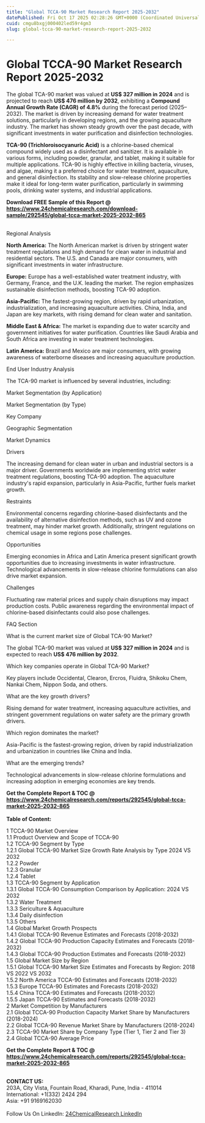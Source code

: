 ```yaml
---
title: "Global TCCA-90 Market Research Report 2025-2032"
datePublished: Fri Oct 17 2025 02:28:26 GMT+0000 (Coordinated Universal Time)
cuid: cmgu8bxgj000402led59r4gm3
slug: global-tcca-90-market-research-report-2025-2032

---
```


# Global TCCA-90 Market Research Report 2025-2032

<p>The global TCA-90 market was valued at <strong>US$ 327 million in 2024</strong> and is projected to reach <strong>US$ 476 million by 2032</strong>, exhibiting a <strong>Compound Annual Growth Rate (CAGR) of 4.8%</strong> during the forecast period (2025–2032). The market is driven by increasing demand for water treatment solutions, particularly in developing regions, and the growing aquaculture industry. The market has shown steady growth over the past decade, with significant investments in water purification and disinfection technologies.</p><p>
</p><p><strong>TCA-90 (Trichloroisocyanuric Acid)</strong> is a chlorine-based chemical compound widely used as a disinfectant and sanitizer. It is available in various forms, including powder, granular, and tablet, making it suitable for multiple applications. TCA-90 is highly effective in killing bacteria, viruses, and algae, making it a preferred choice for water treatment, aquaculture, and general disinfection. Its stability and slow-release chlorine properties make it ideal for long-term water purification, particularly in swimming pools, drinking water systems, and industrial applications.</p><div><b>Download FREE Sample of this Report @ 
            <a href="https://www.24chemicalresearch.com/download-sample/292545/global-tcca-market-2025-2032-865">
            https://www.24chemicalresearch.com/download-sample/292545/global-tcca-market-2025-2032-865</a></b></div><br><p>
Regional Analysis</p><p>
</p><p><strong>North America:</strong> The North American market is driven by stringent water treatment regulations and high demand for clean water in industrial and residential sectors. The U.S. and Canada are major consumers, with significant investments in water infrastructure.</p><p>
</p><p><strong>Europe:</strong> Europe has a well-established water treatment industry, with Germany, France, and the U.K. leading the market. The region emphasizes sustainable disinfection methods, boosting TCA-90 adoption.</p><p>
</p><p><strong>Asia-Pacific:</strong> The fastest-growing region, driven by rapid urbanization, industrialization, and increasing aquaculture activities. China, India, and Japan are key markets, with rising demand for clean water and sanitation.</p><p>
</p><p><strong>Middle East &amp; Africa:</strong> The market is expanding due to water scarcity and government initiatives for water purification. Countries like Saudi Arabia and South Africa are investing in water treatment technologies.</p><p>
</p><p><strong>Latin America:</strong> Brazil and Mexico are major consumers, with growing awareness of waterborne diseases and increasing aquaculture production.</p><p>
End User Industry Analysis</p><p>
</p><p>The TCA-90 market is influenced by several industries, including:</p><p>
</p><p>
Market Segmentation (by Application)</p><p>
</p><p>
Market Segmentation (by Type)</p><p>
</p><p>
Key Company</p><p>
</p><p>
Geographic Segmentation</p><p>
</p><p>
Market Dynamics</p><p>
Drivers</p><p>
</p><p>The increasing demand for clean water in urban and industrial sectors is a major driver. Governments worldwide are implementing strict water treatment regulations, boosting TCA-90 adoption. The aquaculture industry's rapid expansion, particularly in Asia-Pacific, further fuels market growth.</p><p>
Restraints</p><p>
</p><p>Environmental concerns regarding chlorine-based disinfectants and the availability of alternative disinfection methods, such as UV and ozone treatment, may hinder market growth. Additionally, stringent regulations on chemical usage in some regions pose challenges.</p><p>
Opportunities</p><p>
</p><p>Emerging economies in Africa and Latin America present significant growth opportunities due to increasing investments in water infrastructure. Technological advancements in slow-release chlorine formulations can also drive market expansion.</p><p>
Challenges</p><p>
</p><p>Fluctuating raw material prices and supply chain disruptions may impact production costs. Public awareness regarding the environmental impact of chlorine-based disinfectants could also pose challenges.</p><p>
FAQ Section</p><p>
What is the current market size of Global TCA-90 Market?</p><p>
</p><p>The global TCA-90 market was valued at <strong>US$ 327 million in 2024</strong> and is expected to reach <strong>US$ 476 million by 2032</strong>.</p><p>
Which key companies operate in Global TCA-90 Market?</p><p>
</p><p>Key players include Occidental, Clearon, Ercros, Fluidra, Shikoku Chem, Nankai Chem, Nippon Soda, and others.</p><p>
What are the key growth drivers?</p><p>
</p><p>Rising demand for water treatment, increasing aquaculture activities, and stringent government regulations on water safety are the primary growth drivers.</p><p>
Which region dominates the market?</p><p>
</p><p>Asia-Pacific is the fastest-growing region, driven by rapid industrialization and urbanization in countries like China and India.</p><p>
What are the emerging trends?</p><p>
</p><p>Technological advancements in slow-release chlorine formulations and increasing adoption in emerging economies are key trends.</p>

<div><b>Get the Complete Report & TOC @ 
            <a href="https://www.24chemicalresearch.com/reports/292545/global-tcca-market-2025-2032-865">
            https://www.24chemicalresearch.com/reports/292545/global-tcca-market-2025-2032-865</a></b></div><br>
            <b>Table of Content:</b><p>1 TCCA-90 Market Overview<br />
    1.1 Product Overview and Scope of TCCA-90<br />
    1.2 TCCA-90 Segment by Type<br />
        1.2.1 Global TCCA-90 Market Size Growth Rate Analysis by Type 2024 VS 2032<br />
        1.2.2 Powder<br />
        1.2.3 Granular<br />
        1.2.4 Tablet<br />
    1.3 TCCA-90 Segment by Application<br />
        1.3.1 Global TCCA-90 Consumption Comparison by Application: 2024 VS 2032<br />
        1.3.2 Water Treatment<br />
        1.3.3 Sericulture & Aquaculture<br />
        1.3.4 Daily disinfection<br />
        1.3.5 Others<br />
    1.4 Global Market Growth Prospects<br />
        1.4.1 Global TCCA-90 Revenue Estimates and Forecasts (2018-2032)<br />
        1.4.2 Global TCCA-90 Production Capacity Estimates and Forecasts (2018-2032)<br />
        1.4.3 Global TCCA-90 Production Estimates and Forecasts (2018-2032)<br />
    1.5 Global Market Size by Region<br />
        1.5.1 Global TCCA-90 Market Size Estimates and Forecasts by Region: 2018 VS 2022 VS 2032<br />
        1.5.2 North America TCCA-90 Estimates and Forecasts (2018-2032)<br />
        1.5.3 Europe TCCA-90 Estimates and Forecasts (2018-2032)<br />
        1.5.4 China TCCA-90 Estimates and Forecasts (2018-2032)<br />
        1.5.5 Japan TCCA-90 Estimates and Forecasts (2018-2032)<br />
2 Market Competition by Manufacturers<br />
    2.1 Global TCCA-90 Production Capacity Market Share by Manufacturers (2018-2024)<br />
    2.2 Global TCCA-90 Revenue Market Share by Manufacturers (2018-2024)<br />
    2.3 TCCA-90 Market Share by Company Type (Tier 1, Tier 2 and Tier 3)<br />
    2.4 Global TCCA-90 Average Price</p>

<div><b>Get the Complete Report & TOC @ 
            <a href="https://www.24chemicalresearch.com/reports/292545/global-tcca-market-2025-2032-865">
            https://www.24chemicalresearch.com/reports/292545/global-tcca-market-2025-2032-865</a></b></div><br>

<b>CONTACT US:</b><br>
            203A, City Vista, Fountain Road, Kharadi, Pune, India - 411014<br>
            International: +1(332) 2424 294<br>
            Asia: +91 9169162030 <br><br>
            Follow Us On LinkedIn: <a href="https://www.linkedin.com/company/24chemicalresearch/">24ChemicalResearch LinkedIn</a>